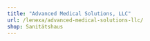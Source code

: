 ```yaml
---
title: "Advanced Medical Solutions, LLC"
url: /lenexa/advanced-medical-solutions-llc/
shop: Sanitätshaus
---
```

